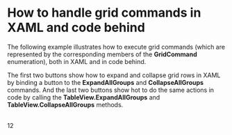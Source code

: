 # How to handle grid commands in XAML and code behind


<p>The following example illustrates how to execute grid commands (which are represented by the corresponding members of the <strong>GridCommand</strong> enumeration), both in XAML and in code behind.</p><p>The first two buttons show how to expand and collapse grid rows in XAML by binding a button to the <strong>ExpandAllGroups</strong> and <strong>CollapseAllGroups</strong> commands. And the last two buttons show hot to do the same actions in code by calling the <strong>TableView.ExpandAllGroups</strong> and <strong>TableView.CollapseAllGroups</strong> methods.</p>

<br/> 
12
